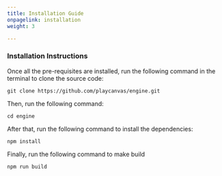 ```yaml
---
title: Installation Guide
onpagelink: installation
weight: 3

---
```



### **Installation Instructions**

Once all the pre-requisites are installed, run the following command in the terminal to clone the source code:

    git clone https://github.com/playcanvas/engine.git

Then, run the following command:

    cd engine

After that, run the following command to install the dependencies:

    npm install

Finally, run the following command to make build

    npm run build
